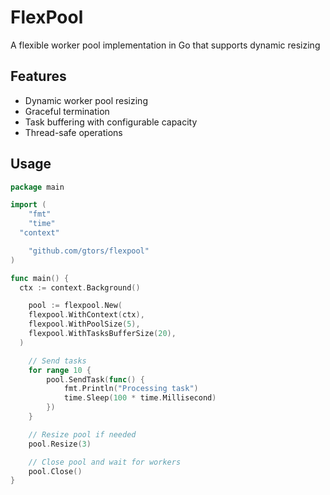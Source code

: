 # FlexPool

A flexible worker pool implementation in Go that supports dynamic resizing

## Features

- Dynamic worker pool resizing
- Graceful termination
- Task buffering with configurable capacity
- Thread-safe operations

## Usage

```go
package main

import (
	"fmt"
	"time"
  "context"

	"github.com/gtors/flexpool"
)

func main() {
  ctx := context.Background()

	pool := flexpool.New(
    flexpool.WithContext(ctx),
    flexpool.WithPoolSize(5),
    flexpool.WithTasksBufferSize(20),
  )

	// Send tasks
	for range 10 {
		pool.SendTask(func() {
			fmt.Println("Processing task")
			time.Sleep(100 * time.Millisecond)
		})
	}

	// Resize pool if needed
	pool.Resize(3)

	// Close pool and wait for workers
	pool.Close()
}
```
